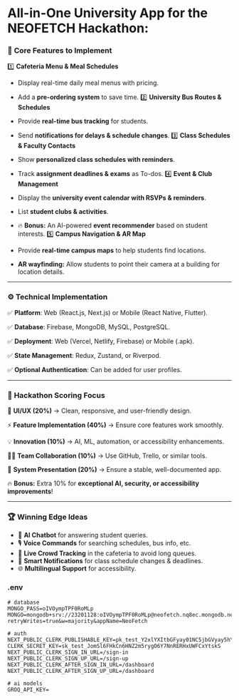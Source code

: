 # **All-in-One University App** for the **NEOFETCH Hackathon**:

### 🚀 **Core Features to Implement**

1️⃣ **Cafeteria Menu & Meal Schedules**

- Display real-time daily meal menus with pricing.
- Add a **pre-ordering system** to save time.
  2️⃣ **University Bus Routes & Schedules**

- Provide **real-time bus tracking** for students.
- Send **notifications for delays & schedule changes**.
  3️⃣ **Class Schedules & Faculty Contacts**

- Show **personalized class schedules with reminders**.
- Track **assignment deadlines & exams** as To-dos.
  4️⃣ **Event & Club Management**

- Display the **university event calendar with RSVPs & reminders**.
- List **student clubs & activities**.
- 🔥 **Bonus:** An AI-powered **event recommender** based on student interests.
  5️⃣ **Campus Navigation & AR Map**

- Provide **real-time campus maps** to help students find locations.
- **AR wayfinding:** Allow students to point their camera at a building for location details.

---

### ⚙️ **Technical Implementation**

✅ **Platform**: Web (React.js, Next.js) or Mobile (React Native, Flutter).

✅ **Database**: Firebase, MongoDB, MySQL, PostgreSQL.

✅ **Deployment**: Web (Vercel, Netlify, Firebase) or Mobile (.apk).

✅ **State Management**: Redux, Zustand, or Riverpod.

✅ **Optional Authentication**: Can be added for user profiles.

---

### 🎯 **Hackathon Scoring Focus**

🎨 **UI/UX (20%)** → Clean, responsive, and user-friendly design.

⚡ **Feature Implementation (40%)** → Ensure core features work smoothly.

💡 **Innovation (10%)** → AI, ML, automation, or accessibility enhancements.

👨‍💻 **Team Collaboration (10%)** → Use GitHub, Trello, or similar tools.

📢 **System Presentation (20%)** → Ensure a stable, well-documented app.

🔥 **Bonus:** Extra 10% for **exceptional AI, security, or accessibility improvements**!

---

### 🏆 **Winning Edge Ideas**

- 🧠 **AI Chatbot** for answering student queries.
- 🎙️ **Voice Commands** for searching schedules, bus info, etc.
- 📍 **Live Crowd Tracking** in the cafeteria to avoid long queues.
- 🔔 **Smart Notifications** for class schedule changes & deadlines.
- 🌐 **Multilingual Support** for accessibility.

### .env

```
# database
MONGO_PASS=oIVOympTPF0RoMLp
MONGO=mongodb+srv://23201128:oIVOympTPF0RoMLp@neofetch.nq8ec.mongodb.net/?retryWrites=true&w=majority&appName=NeoFetch

# auth
NEXT_PUBLIC_CLERK_PUBLISHABLE_KEY=pk_test_Y2xlYXItbGFyay01NC5jbGVyay5hY2NvdW50cy5kZXYk
CLERK_SECRET_KEY=sk_test_JomSl6FHkCn6HNZ2m5rygO6Y7NnRERHxUWFCxYtskS
NEXT_PUBLIC_CLERK_SIGN_IN_URL=/sign-in
NEXT_PUBLIC_CLERK_SIGN_UP_URL=/sign-up
NEXT_PUBLIC_CLERK_AFTER_SIGN_IN_URL=/dashboard
NEXT_PUBLIC_CLERK_AFTER_SIGN_UP_URL=/dashboard

# ai models
GROQ_API_KEY=
```
